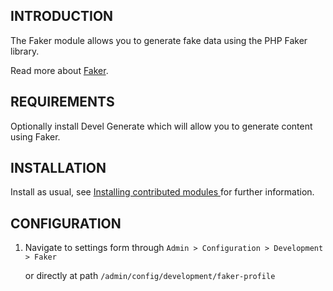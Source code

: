INTRODUCTION
------------

The Faker module allows you to generate fake data using the PHP Faker library.

Read more about [Faker](https://github.com/fzaninotto/Faker).

REQUIREMENTS
------------

Optionally install Devel Generate which will allow you to generate content using Faker.

INSTALLATION
------------

Install as usual, see [Installing contributed modules
](https://drupal.org/node/895232) for further information.

CONFIGURATION
-------------

1. Navigate to settings form through `Admin > Configuration > Development > Faker`

   or directly at path `/admin/config/development/faker-profile`
